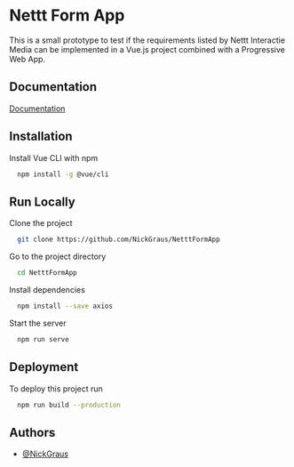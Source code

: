 # Nettt Form App

This is a small prototype to test if the requirements listed by Nettt Interactie Media can be implemented in a Vue.js project combined with a Progressive Web App.



## Documentation

[Documentation](https://linktodocumentation)


## Installation

Install Vue CLI with npm
```bash
  npm install -g @vue/cli
```
## Run Locally

Clone the project
```bash
  git clone https://github.com/NickGraus/NetttFormApp
```

Go to the project directory
```bash
  cd NetttFormApp
```

Install dependencies
```bash
  npm install --save axios
```

Start the server
```bash
  npm run serve
```


## Deployment

To deploy this project run

```bash
  npm run build --production
```


## Authors

- [@NickGraus](https://github.com/NickGraus/)


